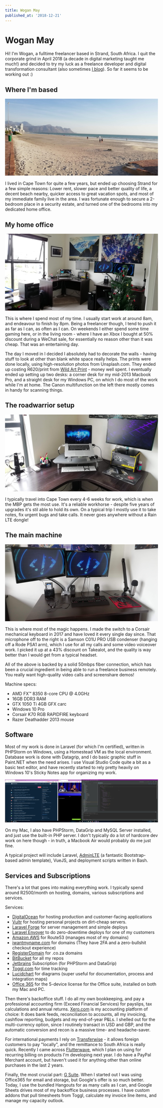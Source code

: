 ```yaml
---
title: Wogan May
published_at: '2018-12-21'
---
```


# Wogan May

Hi! I'm Wogan, a fulltime freelancer based in Strand, South Africa. I quit the corporate grind in April 2018 (a decade in digital marketing taught me much!) and decided to try my luck as a freelance developer and digital transformation consultant (also sometimes [I blog](https://wogan.blog)). So far it seems to be working out :)

## Where I'm based

![Strand Beach](images/strand.jpg)

I lived in Cape Town for quite a few years, but ended up choosing Strand for a few simple reasons: Lower rent, slower pace and better quality of life, a decent beach nearby, quicker access to great vacation spots, and most of my immediate family live in the area. I was fortunate enough to secure a 2-bedroom place in a security estate, and turned one of the bedrooms into my dedicated home office.

## My home office

![My home office](images/office.jpg)

This is where I spend most of my time. I usually start work at around 8am, and endeavour to finish by 8pm. Being a freelancer though, I tend to push it as far as I can, as often as I can. On weekends I either spend some time gaming here, or in the living room - where I have an Xbox I bought at 50% discount during a WeChat sale, for essentially no reason other than it was cheap. That was an entertaining day.

The day I moved in I decided I absolutely had to decorate the walls - having stuff to look at other than blank white space really helps. The prints were done locally, using high-resolution photos from Unsplash.com. They ended up costing R620/print from [Wild Art Print](http://wildartprint.co.za) - money well spent. I eventually ended up setting up two desks: a corner desk for my mid-2013 Macbook Pro, and a straight desk for my Windows PC, on which I do most of the work while I'm at home. The Canon multifunction on the left there mostly comes in handy for scanning things.

## The roadwarrior setup

![The Macbook](images/mac.jpg)

I typically travel into Cape Town every 4-6 weeks for work, which is when the MBP gets the most use. It's a reliable workhorse - despite five years of upgrades it's stil able to hold its own. On a typical trip I mostly use it to take notes, fix urgent bugs and take calls. It never goes anywhere without a Rain LTE dongle!

## The main machine

![Main PC](images/pc.jpg)

This is where most of the magic happens. I made the switch to a Corsair mechanical keyboard in 2017 and have loved it every single day since. That microphone off to the right is a Samson C01U PRO USB condenser (hanging off a Rode PSA1 arm), which I use for all my calls and some video voiceover work. I picked it up at a 43% discount on Takealot, and the quality is way better than I would get from a typical headset.

All of the above is backed by a solid 50mbps fiber connection, which has been a crucial ingredient in being able to run a freelance business remotely. You really want high-quality video calls and screenshare demos!

Machine specs:

* AMD FX™ 8350 8-core CPU @ 4.0GHz
* 16GB DDR3 RAM
* GTX 1050 Ti 4GB GFX carc
* Windows 10 Pro
* Corsair K70 RGB RAPIDFIRE keyboard
* Razer Deathadder 2013 mouse

## Software

Most of my work is done in Laravel (for which I'm certified), written in PHPStorm on Windows, using a Homestead VM as the local environment. Database work is done with Datagrip, and I do basic graphic stuff in Paint.NET when the need arises. I use Visual Studio Code quite a bit as a basic text editor, and have recently started to rely pretty heavily on Windows 10's Sticky Notes app for organizing my work.

![A typical desktop](images/desktop.png)

On my Mac, I also have PHPStorm, DataGrip and MySQL Server installed, and just use the built-in PHP server. I don't typically do a lot of hardcore dev work on here though - in truth, a Macbook Air would probably do me just fine.

A typical project will include Laravel, [AdminLTE](https://adminlte.io/) (a fantastic Bootstrap-based admin template), VueJS, and deployment scripts written in Bash.

## Services and Subscriptions

There's a lot that goes into making everything work. I typically spend around R2500/month on hosting, domains, various subscriptions and services.

Services:

* [DigitalOcean](https://www.digitalocean.com) for hosting production and customer-facing applications
* [Vultr](https://www.vultr.com) for hosting personal projects on dirt-cheap servers.
* [Laravel Forge](https://forge.laravel.com) for server management and simple deploys
* [Laravel Envoyer](https://envoyer.io) to do zero-downtime deploys for one of my customers
* [Amazon AWS](https://aws.amazon.com) for Route53 (manages most of my domains)
* [iwantmyname.com](https://iwantmyname.com) for domains (They have 2FA and a zero-bullshit checkout experience)
* [RegisterDomain](https://www.registerdomain.co.za) for .co.za domains
* [BitBucket](https://www.bitbucket.org) for all my repos
* [Jetbrains](https://www.jetbrains.com) Subscription (for PHPStorm and DataGrip)
* [Toggl.com](https://toggl.com) for time tracking
* [Lucidchart](https://www.lucidchart.com) for diagrams (super useful for documentation, process and integration maps)
* [Office 365](https://www.office.com) for the 5-device license for the Office suite, installed on both my Mac and PC.

Then there's backoffice stuff. I do all my own bookkeeping, and pay a professional accounting firm (Exceed Financial Services) for payslips, tax calculations and annual returns. [Xero.com](https://www.xero.com/za) is my accounting platform of choice: It does bank feeds, reconciliation to accounts, all my invoicing, cashflow reporting, budgets and my end-of-year P&Ls. I shelled out for the multi-currency option, since I routinely transact in USD and GBP, and the automatic conversion and recon is a massive time- and headache-saver.

For international payments I rely on [Transferwise](https://transferwise.com/) - it allows foreign customers to pay "locally", and the remittance to South Africa is really quick. Recently I came across [Flutterwave](https://flutterwave.com/za/), which I plan on using for recurring billing on products I'm developing next year. I do have a PayPal Merchant account, but haven't used it for anything other than online purchases in the last 2 years.

Finally, the most crucial part: [G Suite](https://gsuite.google.com/). When I started out I was using Office365 for email and storage, but Google's offer is so much better. Today, I use the bundled Hangouts for as many calls as I can, and Google Sheets drives most of my backoffice business processes. I have custom addons that pull timesheets from Toggl, calculate my invoice line items, and manage my capacity outlook.